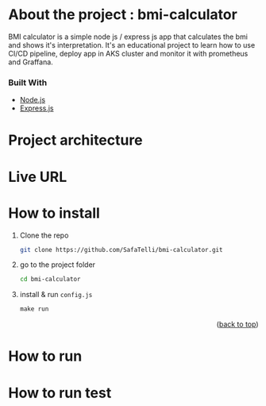 # About the project : bmi-calculator
BMI calculator is a simple node js / express js app  that calculates the bmi and shows it's interpretation.
It's an educational project to learn how to use CI/CD pipeline, deploy app in AKS cluster and monitor it with prometheus and Graffana.

### Built With

* [Node.js](https://nodejs.org/)
* [Express.js](https://expressjs.com/)

# Project architecture
# Live URL 
# How to install
1. Clone the repo
   ```sh
   git clone https://github.com/SafaTelli/bmi-calculator.git
   ```
2. go to the project folder
   ```sh
   cd bmi-calculator
   ```
3. install & run  `config.js`
   ```js
   make run
   ```

<p align="right">(<a href="#top">back to top</a>)</p>

# How to run 
# How to run test

